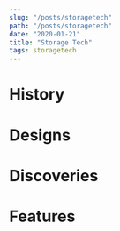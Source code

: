 ```yaml
---
slug: "/posts/storagetech"
path: "/posts/storagetech"
date: "2020-01-21"
title: "Storage Tech"
tags: storagetech
---
```



# History

# Designs

# Discoveries

# Features
